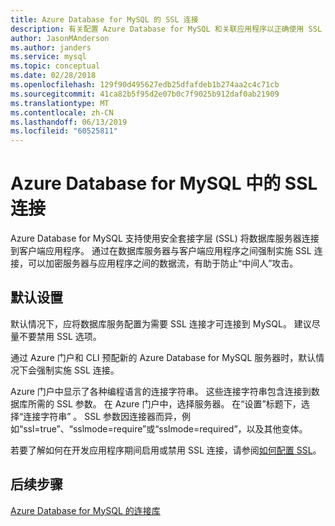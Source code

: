 ```yaml
---
title: Azure Database for MySQL 的 SSL 连接
description: 有关配置 Azure Database for MySQL 和关联应用程序以正确使用 SSL 连接的信息
author: JasonMAnderson
ms.author: janders
ms.service: mysql
ms.topic: conceptual
ms.date: 02/28/2018
ms.openlocfilehash: 129f90d495627edb25dfafdeb1b274aa2c4c71cb
ms.sourcegitcommit: 41ca82b5f95d2e07b0c7f9025b912daf0ab21909
ms.translationtype: MT
ms.contentlocale: zh-CN
ms.lasthandoff: 06/13/2019
ms.locfileid: "60525811"
---
```

# <a name="ssl-connectivity-in-azure-database-for-mysql"></a>Azure Database for MySQL 中的 SSL 连接
Azure Database for MySQL 支持使用安全套接字层 (SSL) 将数据库服务器连接到客户端应用程序。 通过在数据库服务器与客户端应用程序之间强制实施 SSL 连接，可以加密服务器与应用程序之间的数据流，有助于防止“中间人”攻击。

## <a name="default-settings"></a>默认设置
默认情况下，应将数据库服务配置为需要 SSL 连接才可连接到 MySQL。  建议尽量不要禁用 SSL 选项。 

通过 Azure 门户和 CLI 预配新的 Azure Database for MySQL 服务器时，默认情况下会强制实施 SSL 连接。 

Azure 门户中显示了各种编程语言的连接字符串。 这些连接字符串包含连接到数据库所需的 SSL 参数。 在 Azure 门户中，选择服务器。 在“设置”标题下，选择“连接字符串”   。 SSL 参数因连接器而异，例如“ssl=true”、“sslmode=require”或“sslmode=required”，以及其他变体。

若要了解如何在开发应用程序期间启用或禁用 SSL 连接，请参阅[如何配置 SSL](howto-configure-ssl.md)。 

## <a name="next-steps"></a>后续步骤
[Azure Database for MySQL 的连接库](concepts-connection-libraries.md)
